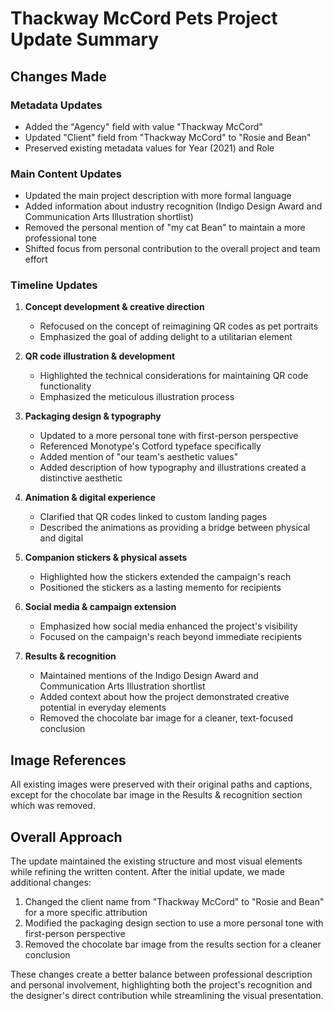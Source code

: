 # Thackway McCord Pets Project Update Summary

## Changes Made

### Metadata Updates
- Added the "Agency" field with value "Thackway McCord"
- Updated "Client" field from "Thackway McCord" to "Rosie and Bean"
- Preserved existing metadata values for Year (2021) and Role

### Main Content Updates
- Updated the main project description with more formal language
- Added information about industry recognition (Indigo Design Award and Communication Arts Illustration shortlist)
- Removed the personal mention of "my cat Bean" to maintain a more professional tone
- Shifted focus from personal contribution to the overall project and team effort

### Timeline Updates
1. **Concept development & creative direction**
   - Refocused on the concept of reimagining QR codes as pet portraits
   - Emphasized the goal of adding delight to a utilitarian element

2. **QR code illustration & development**
   - Highlighted the technical considerations for maintaining QR code functionality
   - Emphasized the meticulous illustration process

3. **Packaging design & typography**
   - Updated to a more personal tone with first-person perspective
   - Referenced Monotype's Cotford typeface specifically
   - Added mention of "our team's aesthetic values"
   - Added description of how typography and illustrations created a distinctive aesthetic

4. **Animation & digital experience**
   - Clarified that QR codes linked to custom landing pages
   - Described the animations as providing a bridge between physical and digital

5. **Companion stickers & physical assets**
   - Highlighted how the stickers extended the campaign's reach
   - Positioned the stickers as a lasting memento for recipients

6. **Social media & campaign extension**
   - Emphasized how social media enhanced the project's visibility
   - Focused on the campaign's reach beyond immediate recipients

7. **Results & recognition**
   - Maintained mentions of the Indigo Design Award and Communication Arts Illustration shortlist
   - Added context about how the project demonstrated creative potential in everyday elements
   - Removed the chocolate bar image for a cleaner, text-focused conclusion

## Image References
All existing images were preserved with their original paths and captions, except for the chocolate bar image in the Results & recognition section which was removed.

## Overall Approach
The update maintained the existing structure and most visual elements while refining the written content. After the initial update, we made additional changes:

1. Changed the client name from "Thackway McCord" to "Rosie and Bean" for a more specific attribution
2. Modified the packaging design section to use a more personal tone with first-person perspective
3. Removed the chocolate bar image from the results section for a cleaner conclusion

These changes create a better balance between professional description and personal involvement, highlighting both the project's recognition and the designer's direct contribution while streamlining the visual presentation.
